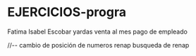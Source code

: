# EJERCICIOS-progra

Fatima Isabel Escobar
yardas
venta al mes
pago de empleado

//--
cambio de posición de numeros
renap
busqueda de renap
